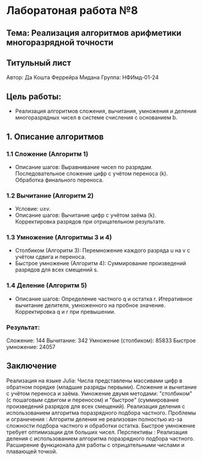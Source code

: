 # Лаборатоная работа №8

## Тема: Реализация алгоритмов арифметики многоразрядной точности

## Титульный лист
Автор: Да Кошта Феррейра Мидана
Группа: НФИмд-01-24

## Цель работы: 
- Реализация алгоритмов сложения, вычитания, умножения и деления многоразрядных чисел в системе счисления с основанием b.
## 1. Описание алгоритмов
### 1.1 Сложение (Алгоритм 1)

- Описание шагов:
Выравнивание чисел по разрядам.
Последовательное сложение цифр с учётом переноса (k).
Обработка финального переноса.

### 1.2 Вычитание (Алгоритм 2)

- Условие: u≥v.
- Описание шагов:
Вычитание цифр с учётом заёма (k).
Корректировка разрядов при отрицательном результате.

### 1.3 Умножение (Алгоритмы 3 и 4)

- Столбиком (Алгоритм 3):
Перемножение каждого разряда u на v с учётом сдвига и переноса.
- Быстрое умножение (Алгоритм 4):
Суммирование произведений разрядов для всех смещений s.

### 1.4 Деление (Алгоритм 5)

- Описание шагов:
Определение частного q и остатка r.
Итеративное вычитание делителя, умноженного на пробное значение.
Корректировка q и r при превышении.

### Результат:

Сложение: 144
Вычитание: 342
Умножение (столбиком): 85833
Быстрое умножение: 24057

## Заключение
Реализация на языке Julia: Числа представлены массивами цифр в обратном порядке (младшие разряды первыми).
Сложение и вычитание с учётом переноса и заёма.
Умножение двумя методами: "столбиком" (с пошаговым сдвигом и переносом) и "быстрое" (суммирование произведений разрядов для всех смещений).
Реализация деления с использованием алгоритма поразрядного подбора частного.
Проблемы и ограничения :
Алгоритм деления не реализован полностью из-за сложности подбора частного и обработки остатка.
Быстрое умножение требует оптимизации для больших чисел.
Перспективы :
Реализация деления с использованием алгоритма поразрядного подбора частного.
Расширение функционала для работы с отрицательными числами и плавающей точкой.
